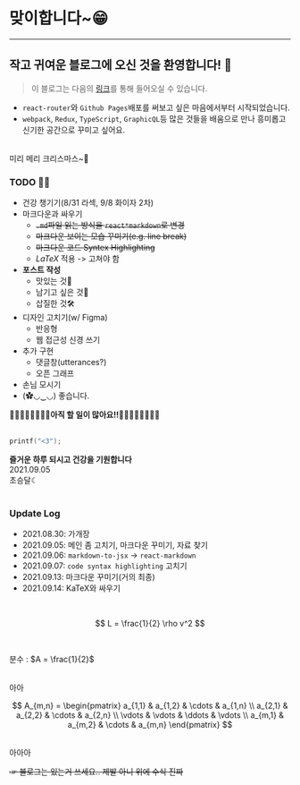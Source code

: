 # 맞이합니다~😁
---
## 작고 귀여운 블로그에 오신 것을 환영합니다! 🔮

> 이 블로그는 다음의 [링크](https://blog.crescent.dev)를 통해 들어오실 수 있습니다.

- `react-router`와 `Github Pages`배포를 써보고 싶은 마음에서부터 시작되었습니다.
- `webpack`, `Redux`, `TypeScript`, `GraphicQL`등 많은 것들을 배움으로 만나 흥미롭고 신기한 공간으로 꾸미고 싶어요.
<br/>
미리 메리 크리스마스~🎄

<br/>

### TODO 🧙‍♂️
* 건강 챙기기(8/31 라섹, 9/8 화이자 2차)
* 마크다운과 싸우기
  * ~~`.md`파일 읽는 방식을 `react*markdown`로 변경~~
  * ~~마크다운 보이는 모습 꾸미기(e.g. line break)~~
  * ~~마크다운 코드 Syntex Highlighting~~
  * $LaTeX$ 적용 -> 고쳐야 함
* **포스트 작성**
  * 맛있는 것🍞
  * 남기고 싶은 것💾
  * 삽질한 것🛠
* 디자인 고치기(w/ Figma)
  * 반응형
  * 웹 접근성 신경 쓰기
* 추가 구현
  * 댓글창(utterances?)
  * 오픈 그래프
* 손님 모시기
* (✿◡‿◡) 좋습니다.

**🏃‍♂️🏃‍♀️🏃‍♂️🏃‍♀️아직 할 일이 많아요!!🏃‍♂️🏃‍♀️🏃‍♂️🏃‍♀️** <br/> 
<br/>

```c
printf("<3");
```
**즐거운 하루 되시고 건강을 기원합니다** <br/>
2021.09.05 <br/>
초승달☾ <br/>
<br/>

### Update Log
- 2021.08.30: 가개장
- 2021.09.05: 메인 좀 고치기, 마크다운 꾸미기, 자료 찾기
- 2021.09.06: `markdown-to-jsx` -> `react-markdown`
- 2021.09.07: `code syntax highlighting` 고치기
- 2021.09.13: 마크다운 꾸미기(거의 최종)
- 2021.09.14: KaTeX와 싸우기

<br/>

$$ L = \frac{1}{2} \rho v^2 $$

<br/>

분수 : $A = \frac{1}{2}$

<br/>
아아 
<br/>

$$ 
A_{m,n} =
 \begin{pmatrix}
  a_{1,1} & a_{1,2} & \cdots & a_{1,n} \\
  a_{2,1} & a_{2,2} & \cdots & a_{2,n} \\
  \vdots  & \vdots  & \ddots & \vdots  \\
  a_{m,1} & a_{m,2} & \cdots & a_{m,n}
 \end{pmatrix} 
$$

<br/>
아아아

<br/>

~~☞ 블로그는 있는거 쓰세요.. 제발 아니 위에 수식 진짜~~